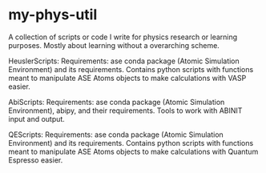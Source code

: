 # my-phys-util
A collection of scripts or code I write for physics research or learning purposes. Mostly about learning without a overarching scheme.

HeuslerScripts: 
  Requirements: ase conda package (Atomic Simulation Environment) and its requirements.
  Contains python scripts with functions meant to manipulate ASE Atoms objects to make calculations with VASP easier.
  

AbiScripts: 
  Requirements: ase conda package (Atomic Simulation Environment), abipy, and their requirements.
  Tools to work with ABINIT input and output.

QEScripts:
  Requirements: ase conda package (Atomic Simulation Environment) and its requirements.
  Contains python scripts with functions meant to manipulate ASE Atoms objects to make calculations with Quantum Espresso easier.
  
